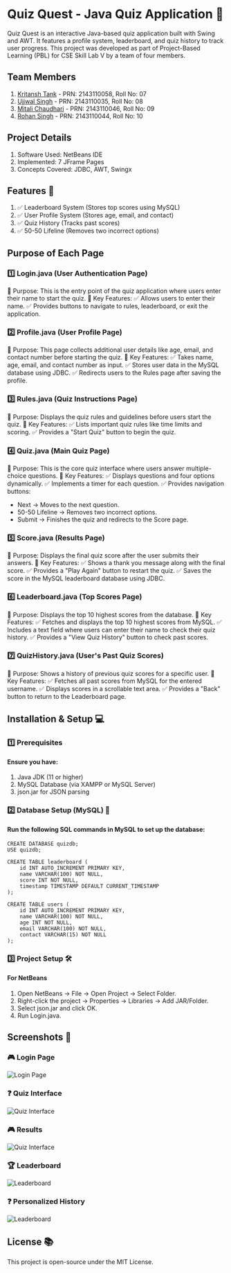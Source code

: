 # Quiz Quest - Java Quiz Application 🎯
Quiz Quest is an interactive Java-based quiz application built with Swing and AWT. It features a profile system, leaderboard, and quiz history to track user progress. This project was developed as part of Project-Based Learning (PBL) for CSE Skill Lab V by a team of four members.

## Team Members

1. [Kritansh Tank](https://github.com/Kritansh-Tank) - PRN: 2143110058, Roll No: 07 
2. [Ujjwal Singh](https://github.com/Kritansh-Tank) - PRN: 2143110035, Roll No: 08
3. [Mitali Chaudhari](https://github.com/Kritansh-Tank) - PRN: 2143110046, Roll No: 09
4. [Rohan Singh](https://github.com/Kritansh-Tank) - PRN: 2143110044, Roll No: 10

## Project Details

1. Software Used: NetBeans IDE
2. Implemented: 7 JFrame Pages
3. Concepts Covered: JDBC, AWT, Swingx

## Features 🚀

1. ✅ Leaderboard System (Stores top scores using MySQL)
2. ✅ User Profile System (Stores age, email, and contact)
3. ✅ Quiz History (Tracks past scores)
4. ✅ 50-50 Lifeline (Removes two incorrect options)

## Purpose of Each Page

### 1️⃣ Login.java (User Authentication Page)
🔹 Purpose: This is the entry point of the quiz application where users enter their name to start the quiz.
🔹 Key Features:
✅ Allows users to enter their name.
✅ Provides buttons to navigate to rules, leaderboard, or exit the application.

### 2️⃣ Profile.java (User Profile Page)
🔹 Purpose: This page collects additional user details like age, email, and contact number before starting the quiz.
🔹 Key Features:
✅ Takes name, age, email, and contact number as input.
✅ Stores user data in the MySQL database using JDBC.
✅ Redirects users to the Rules page after saving the profile.

### 3️⃣ Rules.java (Quiz Instructions Page)
🔹 Purpose: Displays the quiz rules and guidelines before users start the quiz.
🔹 Key Features:
✅ Lists important quiz rules like time limits and scoring.
✅ Provides a "Start Quiz" button to begin the quiz.

### 4️⃣ Quiz.java (Main Quiz Page)
🔹 Purpose: This is the core quiz interface where users answer multiple-choice questions.
🔹 Key Features:
✅ Displays questions and four options dynamically.
✅ Implements a timer for each question.
✅ Provides navigation buttons:
- Next → Moves to the next question.
- 50-50 Lifeline → Removes two incorrect options.
- Submit → Finishes the quiz and redirects to the Score page.

### 5️⃣ Score.java (Results Page)
🔹 Purpose: Displays the final quiz score after the user submits their answers.
🔹 Key Features:
✅ Shows a thank you message along with the final score.
✅ Provides a "Play Again" button to restart the quiz.
✅ Saves the score in the MySQL leaderboard database using JDBC.

### 6️⃣ Leaderboard.java (Top Scores Page)
🔹 Purpose: Displays the top 10 highest scores from the database.
🔹 Key Features:
✅ Fetches and displays the top 10 highest scores from MySQL.
✅ Includes a text field where users can enter their name to check their quiz history.
✅ Provides a "View Quiz History" button to check past scores.

### 7️⃣ QuizHistory.java (User's Past Quiz Scores)
🔹 Purpose: Shows a history of previous quiz scores for a specific user.
🔹 Key Features:
✅ Fetches all past scores from MySQL for the entered username.
✅ Displays scores in a scrollable text area.
✅ Provides a "Back" button to return to the Leaderboard page.

## Installation & Setup 💻

### 1️⃣ Prerequisites

#### Ensure you have:

1. Java JDK (11 or higher)
2. MySQL Database (via XAMPP or MySQL Server)
3. json.jar for JSON parsing

### 2️⃣ Database Setup (MySQL) 📂

#### Run the following SQL commands in MySQL to set up the database:

``` 
CREATE DATABASE quizdb;
USE quizdb;

CREATE TABLE leaderboard (
    id INT AUTO_INCREMENT PRIMARY KEY,
    name VARCHAR(100) NOT NULL,
    score INT NOT NULL,
    timestamp TIMESTAMP DEFAULT CURRENT_TIMESTAMP
);

CREATE TABLE users (
    id INT AUTO_INCREMENT PRIMARY KEY,
    name VARCHAR(100) NOT NULL,
    age INT NOT NULL,
    email VARCHAR(100) NOT NULL,
    contact VARCHAR(15) NOT NULL
);
```

### 3️⃣ Project Setup 🛠️

#### For NetBeans

1. Open NetBeans → File → Open Project → Select Folder.
2. Right-click the project → Properties → Libraries → Add JAR/Folder.
3. Select json.jar and click OK.
4. Run Login.java.

## Screenshots 📸

### 🎮 Login Page

![Login Page](https://drive.google.com/uc?id=1HPRwcezdObM0z3ebSfi13hzTzQZaWmHW)

### ❓ Quiz Interface

![Quiz Interface](https://drive.google.com/uc?id=1gfNDfe7OhKRTQoNTKehcdYkldHcUbn15)

### 🎮 Results

![Quiz Interface](https://drive.google.com/uc?id=1ZQZIOTS9a5R-G1gXvCrhUXEQJeyarwyQ)

### 🏆 Leaderboard

![Leaderboard](https://drive.google.com/uc?id=145K14IyS8Z_rPYA49iBImQPPq3B3GE6E)

### ❓ Personalized History

![Leaderboard](https://drive.google.com/uc?id=1qari8pMmHSRyX1gpgJEbEZe-ezmPGsF2)

## License 📚

This project is open-source under the MIT License.
